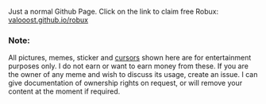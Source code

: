 Just a normal Github Page. Click on the link to claim free Robux:
[valooost.github.io/robux](https://valooost.github.io/robux)

### Note:
All pictures, memes, sticker and [cursors](https://www.rw-designer.com/cursor-set/pixel-cur) shown here are for entertainment purposes only. I do not earn or want to earn money from these. If you are the owner of any meme and wish to discuss its usage, create an issue. I can give documentation of ownership rights on request, or will remove your content at the moment if required.

